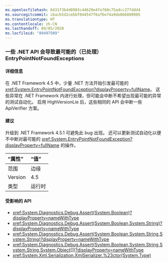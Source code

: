 ```yaml
---
ms.openlocfilehash: 6431f3b4d0983c44629e4fe760c75adcc277ddd4
ms.sourcegitcommit: cbacb5d2cebbf044547f6af6e74a9de866800985
ms.translationtype: HT
ms.contentlocale: zh-CN
ms.lasthandoff: 09/05/2020
ms.locfileid: "89497509"
---
```

### <a name="some-net-apis-cause-first-chance-handled-entrypointnotfoundexceptions"></a>一些 .NET API 会导致最可能的（已处理）EntryPointNotFoundExceptions

#### <a name="details"></a>详细信息

在 .NET Framework 4.5 中，少量 .NET 方法开始引发最可能的 <xref:System.EntryPointNotFoundException?displayProperty=fullName>。 这些异常在 .NET Framework 内进行处理，但可能会中断不希望出现最可能的异常的测试自动化。 启用 HighVersionLie 后，这些相同的 API 会中断一些 ApiVerifier 方案。

#### <a name="suggestion"></a>建议

升级到 .NET Framework 4.5.1 可避免此 bug 出现。 还可以更新测试自动化以便不中断对最可能的 <xref:System.EntryPointNotFoundException?displayProperty=fullName> 的操作。

| “属性”    | “值”       |
|:--------|:------------|
| 范围   |边缘|
|Version|4.5|
|类型|运行时

#### <a name="affected-apis"></a>受影响的 API

- <xref:System.Diagnostics.Debug.Assert(System.Boolean)?displayProperty=nameWithType>
- <xref:System.Diagnostics.Debug.Assert(System.Boolean,System.String)?displayProperty=nameWithType>
- <xref:System.Diagnostics.Debug.Assert(System.Boolean,System.String,System.String)?displayProperty=nameWithType>
- <xref:System.Diagnostics.Debug.Assert(System.Boolean,System.String,System.String,System.Object[])?displayProperty=nameWithType>
- <xref:System.Xml.Serialization.XmlSerializer.%23ctor(System.Type)>

<!--

#### Affected APIs

- `M:System.Diagnostics.Debug.Assert(System.Boolean)`
- `M:System.Diagnostics.Debug.Assert(System.Boolean,System.String)`
- `M:System.Diagnostics.Debug.Assert(System.Boolean,System.String,System.String)`
- `M:System.Diagnostics.Debug.Assert(System.Boolean,System.String,System.String,System.Object[])`
- `M:System.Xml.Serialization.XmlSerializer.#ctor(System.Type)`

-->
